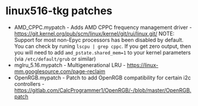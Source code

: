 # linux516-tkg patches

- AMD_CPPC.mypatch - Adds AMD CPPC frequency management driver - https://git.kernel.org/pub/scm/linux/kernel/git/rui/linux.git/ NOTE: Support for most non-Epyc processors has been disabled by default. You can check by runing `lscpu | grep cppc`. If you get zero output, then you will need to add `amd_pstate.shared_mem=1` to your kernel parameters (via `/etc/default/grub` or similar)
- mglru_5.16.mypatch - Multigenerational LRU - https://linux-mm.googlesource.com/page-reclaim
- OpenRGB.mypatch - Patch to add OpenRGB compatibility for certain i2c controllers - https://gitlab.com/CalcProgrammer1/OpenRGB/-/blob/master/OpenRGB.patch

